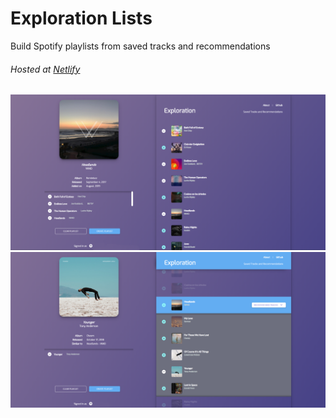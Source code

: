 # Exploration Lists

Build Spotify playlists from saved tracks and recommendations
###### Hosted at [Netlify](http://exploration-app.netlify.com/ "Netlify")

![Exploration Lists Home](./elscreen.png)
![Exploration Lists Home - Recommendations](./elscreen2.png)
